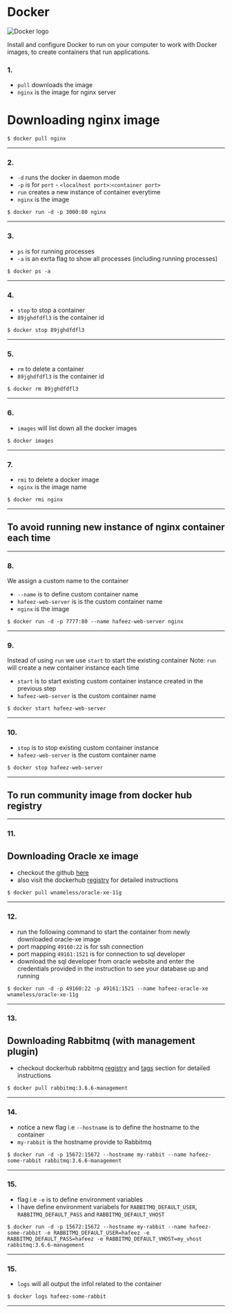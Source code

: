 # Docker

![Docker logo](https://api.lyra-836.appcloud.swisscom.com/static-media/images/buildpack/docker-image.svg)

Install and configure Docker to run on your computer to work with Docker images, to create containers that run applications.

### 1.

+ `pull` downloads the image
+ `nginx` is the image for nginx server

# Downloading nginx image


```
$ docker pull nginx
```

---

### 2.

+ `-d` runs the docker in daemon mode
+ `-p` is for `port` - `<localhost port>`:`<container port>`
+ `run` creates a new instance of container everytime
+ `nginx` is the image


```
$ docker run -d -p 3000:80 nginx
```

---

### 3.

+ `ps` is for running processes
+ `-a` is an exrta flag to show all processes (including running processes)

```
$ docker ps -a
```
---


### 4.

+ `stop` to stop a container
+ `89jghdfdfl3` is the container id

```
$ docker stop 89jghdfdfl3
```
---


### 5.

+ `rm` to delete a container
+ `89jghdfdfl3` is the container id

```
$ docker rm 89jghdfdfl3
```
---

### 6.

+ `images` will list down all the docker images

```
$ docker images
```
---


### 7.

+ `rmi` to delete a docker image
+ `nginx` is the image name

```
$ docker rmi nginx
```
---

## To avoid running new instance of nginx container each time
---

### 8. 

We assign a custom name to the container

+ `--name` is to define custom container name
+ `hafeez-web-server` is is the custom container name
+ `nginx` is the image

```
$ docker run -d -p 7777:80 --name hafeez-web-server nginx
```

---


### 9. 

Instead of using `run` we use `start` to start the existing container
Note: `run` will create a new container instance each time

+ `start` is to start existing custom container instance created in the previous step
+ `hafeez-web-server` is the custom container name

```
$ docker start hafeez-web-server
```

---

### 10.

+ `stop` is to stop existing custom container instance
+ `hafeez-web-server` is the custom container name

```
$ docker stop hafeez-web-server
```

---

## To run community image from docker hub registry
---

### 11. 

## Downloading Oracle xe image

+ checkout the github [here](https://github.com/wnameless/docker-oracle-xe-11g)
+ also visit the dockerhub [registry](https://hub.docker.com/r/wnameless/oracle-xe-11g/) for detailed instructions

```
$ docker pull wnameless/oracle-xe-11g
```

---

### 12. 

+ run the following command to start the container from newly downloaded oracle-xe image
+ port mapping `49160:22` is for ssh connection
+ port mapping `49161:1521` is for connection to sql developer
+ download the sql developer from oracle website and enter the credentials provided in the instruction to see your database up and running

```
$ docker run -d -p 49160:22 -p 49161:1521 --name hafeez-oracle-xe wnameless/oracle-xe-11g
```

---

### 13. 

## Downloading Rabbitmq (with management plugin)

+ checkout dockerhub rabbitmq [registry](https://hub.docker.com/_/rabbitmq/) and [tags](https://hub.docker.com/r/library/rabbitmq/tags/) section for detailed instructions

```
$ docker pull rabbitmq:3.6.6-management
```

---


### 14. 


+ notice a new flag i.e `--hostname` is to define the hostname to the container
+ `my-rabbit` is the hostname provide to Rabbitmq

```
$ docker run -d -p 15672:15672 --hostname my-rabbit --name hafeez-some-rabbit rabbitmq:3.6.6-management
```

---

### 15. 


+ flag i.e `-e` is to define environment variables
+ I have define environment variabels for `RABBITMQ_DEFAULT_USER`, `RABBITMQ_DEFAULT_PASS` and `RABBITMQ_DEFAULT_VHOST`

```
$ docker run -d -p 15672:15672 --hostname my-rabbit --name hafeez-some-rabbit -e RABBITMQ_DEFAULT_USER=hafeez -e RABBITMQ_DEFAULT_PASS=hafeez -e RABBITMQ_DEFAULT_VHOST=my_vhost rabbitmq:3.6.6-management
```

---

### 15. 


+ `logs` will all output the infol related to the container

```
$ docker logs hafeez-some-rabbit

```

---



